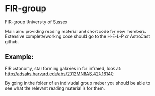 # FIR-group

FIR-group University of Sussex

Main aim: providing reading material and short code for new members. Extensive complete/working code should go to the H-E-L-P or AstroCast github.


## Example:

FIR astonomy, star forming galaxies in far infrared, look at: http://adsabs.harvard.edu/abs/2012MNRAS.424.1614O

By going in the folder of an indiviudal group meber you should be able to see what the relevant reading material is for them. 


